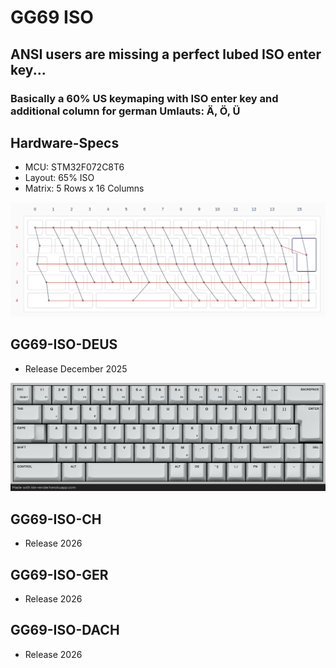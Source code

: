 
# GG69 ISO
## ANSI users are missing a perfect lubed ISO enter key...
### Basically a 60% US keymaping with ISO enter key and additional column for german Umlauts: Ä, Ö, Ü

## Hardware-Specs
* MCU: STM32F072C8T6
* Layout: 65% ISO
* Matrix: 5 Rows x 16 Columns

![GG69 ISO MATRIX](images/GG69_matrix.png)

## GG69-ISO-DEUS
* Release December 2025

![DEUS LAYOUT](images/gg69_deus_keymaping.png)

## GG69-ISO-CH
* Release 2026
 
## GG69-ISO-GER
* Release 2026

## GG69-ISO-DACH
* Release 2026
